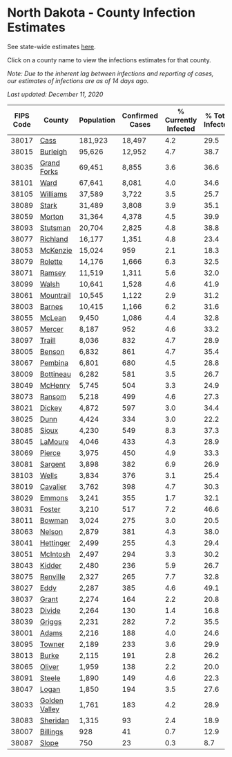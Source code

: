 # North Dakota - County Infection Estimates

See state-wide estimates [here](/infections/us-nd).

Click on a county name to view the infections estimates for that county.

*Note: Due to the inherent lag between infections and reporting of cases, our estimates of infections are as of 14 days ago.*

*Last updated: December 11, 2020*

|   FIPS Code |                         County |   Population |   Confirmed Cases |   % Currently Infected |   % Total Infected |
|-------------|--------------------------------|--------------|-------------------|------------------------|--------------------|
|       38017 |                   [Cass](cass) |      181,923 |            18,497 |                    4.2 |               29.5 |
|       38015 |           [Burleigh](burleigh) |       95,626 |            12,952 |                    4.7 |               38.7 |
|       38035 |     [Grand Forks](grand-forks) |       69,451 |             8,855 |                    3.6 |               36.6 |
|       38101 |                   [Ward](ward) |       67,641 |             8,081 |                    4.0 |               34.6 |
|       38105 |           [Williams](williams) |       37,589 |             3,722 |                    3.5 |               25.7 |
|       38089 |                 [Stark](stark) |       31,489 |             3,808 |                    3.9 |               35.1 |
|       38059 |               [Morton](morton) |       31,364 |             4,378 |                    4.5 |               39.9 |
|       38093 |           [Stutsman](stutsman) |       20,704 |             2,825 |                    4.8 |               38.8 |
|       38077 |           [Richland](richland) |       16,177 |             1,351 |                    4.8 |               23.4 |
|       38053 |           [McKenzie](mckenzie) |       15,024 |               959 |                    2.1 |               18.3 |
|       38079 |             [Rolette](rolette) |       14,176 |             1,666 |                    6.3 |               32.5 |
|       38071 |               [Ramsey](ramsey) |       11,519 |             1,311 |                    5.6 |               32.0 |
|       38099 |                 [Walsh](walsh) |       10,641 |             1,528 |                    4.6 |               41.9 |
|       38061 |         [Mountrail](mountrail) |       10,545 |             1,122 |                    2.9 |               31.2 |
|       38003 |               [Barnes](barnes) |       10,415 |             1,166 |                    6.2 |               31.6 |
|       38055 |               [McLean](mclean) |        9,450 |             1,086 |                    4.4 |               32.8 |
|       38057 |               [Mercer](mercer) |        8,187 |               952 |                    4.6 |               33.2 |
|       38097 |               [Traill](traill) |        8,036 |               832 |                    4.7 |               28.9 |
|       38005 |               [Benson](benson) |        6,832 |               861 |                    4.7 |               35.4 |
|       38067 |             [Pembina](pembina) |        6,801 |               680 |                    4.5 |               28.8 |
|       38009 |         [Bottineau](bottineau) |        6,282 |               581 |                    3.5 |               26.7 |
|       38049 |             [McHenry](mchenry) |        5,745 |               504 |                    3.3 |               24.9 |
|       38073 |               [Ransom](ransom) |        5,218 |               499 |                    4.6 |               27.3 |
|       38021 |               [Dickey](dickey) |        4,872 |               597 |                    3.0 |               34.4 |
|       38025 |                   [Dunn](dunn) |        4,424 |               334 |                    3.0 |               22.2 |
|       38085 |                 [Sioux](sioux) |        4,230 |               549 |                    8.3 |               37.3 |
|       38045 |             [LaMoure](lamoure) |        4,046 |               433 |                    4.3 |               28.9 |
|       38069 |               [Pierce](pierce) |        3,975 |               450 |                    4.9 |               33.3 |
|       38081 |             [Sargent](sargent) |        3,898 |               382 |                    6.9 |               26.9 |
|       38103 |                 [Wells](wells) |        3,834 |               376 |                    3.1 |               25.4 |
|       38019 |           [Cavalier](cavalier) |        3,762 |               398 |                    4.7 |               30.3 |
|       38029 |               [Emmons](emmons) |        3,241 |               355 |                    1.7 |               32.1 |
|       38031 |               [Foster](foster) |        3,210 |               517 |                    7.2 |               46.6 |
|       38011 |               [Bowman](bowman) |        3,024 |               275 |                    3.0 |               20.5 |
|       38063 |               [Nelson](nelson) |        2,879 |               381 |                    4.3 |               38.0 |
|       38041 |         [Hettinger](hettinger) |        2,499 |               255 |                    4.3 |               29.4 |
|       38051 |           [McIntosh](mcintosh) |        2,497 |               294 |                    3.3 |               30.2 |
|       38043 |               [Kidder](kidder) |        2,480 |               236 |                    5.9 |               26.7 |
|       38075 |           [Renville](renville) |        2,327 |               265 |                    7.7 |               32.8 |
|       38027 |                   [Eddy](eddy) |        2,287 |               385 |                    4.6 |               49.1 |
|       38037 |                 [Grant](grant) |        2,274 |               164 |                    2.2 |               20.8 |
|       38023 |               [Divide](divide) |        2,264 |               130 |                    1.4 |               16.8 |
|       38039 |               [Griggs](griggs) |        2,231 |               282 |                    7.2 |               35.5 |
|       38001 |                 [Adams](adams) |        2,216 |               188 |                    4.0 |               24.6 |
|       38095 |               [Towner](towner) |        2,189 |               233 |                    3.6 |               29.9 |
|       38013 |                 [Burke](burke) |        2,115 |               191 |                    2.8 |               26.2 |
|       38065 |               [Oliver](oliver) |        1,959 |               138 |                    2.2 |               20.0 |
|       38091 |               [Steele](steele) |        1,890 |               149 |                    4.6 |               22.3 |
|       38047 |                 [Logan](logan) |        1,850 |               194 |                    3.5 |               27.6 |
|       38033 | [Golden Valley](golden-valley) |        1,761 |               183 |                    4.2 |               28.9 |
|       38083 |           [Sheridan](sheridan) |        1,315 |                93 |                    2.4 |               18.9 |
|       38007 |           [Billings](billings) |          928 |                41 |                    0.7 |               12.9 |
|       38087 |                 [Slope](slope) |          750 |                23 |                    0.3 |                8.7 |